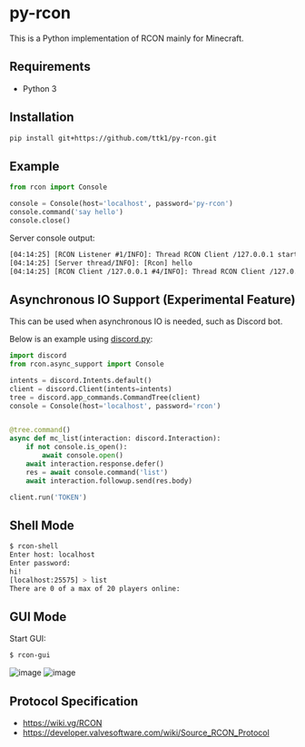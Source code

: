 # py-rcon

This is a Python implementation of RCON mainly for Minecraft.

## Requirements

* Python 3

## Installation

```sh
pip install git+https://github.com/ttk1/py-rcon.git
```

## Example

```py
from rcon import Console

console = Console(host='localhost', password='py-rcon')
console.command('say hello')
console.close()
```

Server console output:

```txt
[04:14:25] [RCON Listener #1/INFO]: Thread RCON Client /127.0.0.1 started
[04:14:25] [Server thread/INFO]: [Rcon] hello
[04:14:25] [RCON Client /127.0.0.1 #4/INFO]: Thread RCON Client /127.0.0.1 shutting down
```

## Asynchronous IO Support (Experimental Feature)

This can be used when asynchronous IO is needed, such as Discord bot.

Below is an example using [discord.py](https://github.com/Rapptz/discord.py):

```py
import discord
from rcon.async_support import Console

intents = discord.Intents.default()
client = discord.Client(intents=intents)
tree = discord.app_commands.CommandTree(client)
console = Console(host='localhost', password='rcon')


@tree.command()
async def mc_list(interaction: discord.Interaction):
    if not console.is_open():
        await console.open()
    await interaction.response.defer()
    res = await console.command('list')
    await interaction.followup.send(res.body)

client.run('TOKEN')
```

## Shell Mode

```sh
$ rcon-shell
Enter host: localhost
Enter password:
hi!
[localhost:25575] > list
There are 0 of a max of 20 players online:
```

## GUI Mode

Start GUI:

```sh
$ rcon-gui
```

![image](https://user-images.githubusercontent.com/17878271/220715316-d6797f91-b4c2-4907-b28f-8289f3653e02.png)
![image](https://user-images.githubusercontent.com/17878271/220715435-bcfc12af-d5ae-4b6f-8401-f47a6df53278.png)

## Protocol Specification

* https://wiki.vg/RCON
* https://developer.valvesoftware.com/wiki/Source_RCON_Protocol
